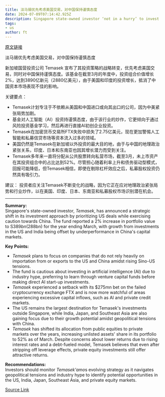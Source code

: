 ```yaml
---
title: 淡马锡优先考虑美国交易，对中国保持谨慎态度
date: 2024-07-09T07:14:42.925Z
description: Singapore state-owned investor ‘not in a hurry’ to invest in AI and warns of ‘hype’ in sector
tags: 
- us
author: ft
---
```


[原文链接](https://ft.com/content/4349267b-45ea-46f3-859e-a44afc8100ea)

淡马锡优先考虑美国交易，对中国保持谨慎态度

新加坡国营投资公司 Temasek 宣布了其投资策略的战略转变，优先考虑美国交易，同时对中国保持谨慎态度。该基金在截至3月的年度中，投资组合价值增长2%，达到3890亿新元（2880亿美元），由于美国和印度的投资增长，抵消了中国资本市场表现不佳的影响。

关键要点：
- Temasek计划专注于不依赖从美国和中国进口或向其出口的公司，因为中美紧张局势加剧。
- 基金对人工智能（AI）投资持谨慎态度，由于该行业的炒作，它更倾向于通过风险投资基金学习，然后再进行直接AI初创企业投资。
- Temasek在加密货币交易所FTX失败中损失了2.75亿美元，现在更加警惕人工智能和私募信贷市场等资本流入过多的领域。
- 美国仍然是Temasek在新加坡以外投资的最大目的地，由于与中国的地理政治紧张关系，印度、日本和东南亚也因其增长潜力而受到关注。
- Temasek多年来一直将分配从公共股票转向私营市场，截至3月，未上市资产在其投资组合中的占比达到52%。尽管担心随着利率上升和债务驱动型模式，回报可能降低，但Temasek相信，即使在剔除杠杆效应之后，私募股权投资仍然具有吸引力。

建议：
投资者应关注Temasek不断变化的战略，因为它正在应对地理政治紧张局势和行业炒作，以在美国、印度、日本、东南亚和私募股权市场识别潜在机会。

---

 **Summary:**  
Singapore's state-owned investor, *Temasek*, has announced a strategic shift in its investment approach by prioritizing US deals while exercising caution towards China. The fund reported a 2% increase in portfolio value to S$389bn ($288bn) for the year ending March, with growth from investments in the US and India being offset by underperformance in China's capital markets.

**Key Points:**  
- *Temasek* plans to focus on companies that do not rely heavily on importation from or exports to the US and China amidst rising Sino-US tensions.
- The fund is cautious about investing in artificial intelligence (AI) due to industry hype, preferring to learn through venture capital funds before making direct AI start-up investments.
- *Temasek* experienced a setback with its $275mn bet on the failed cryptocurrency exchange FTX and is now more watchful of areas experiencing excessive capital inflows, such as AI and private credit markets.
- The US remains the largest destination for Temasek's investments outside Singapore, while India, Japan, and Southeast Asia are also gaining focus due to their growth potential amidst geopolitical tensions with China.
- *Temasek* has shifted its allocation from public equities to private markets over the years, increasing unlisted assets' share in its portfolio to 52% as of March. Despite concerns about lower returns due to rising interest rates and a debt-fueled model, Temasek believes that even after stripping off leverage effects, private equity investments still offer attractive returns.

**Recommendations:**  
Investors should monitor *Temasek'amo*s evolving strategy as it navigates geopolitical tensions and industry hype to identify potential opportunities in the US, India, Japan, Southeast Asia, and private equity markets.

[Source Link](https://ft.com/content/4349267b-45ea-46f3-859e-a44afc8100ea)

